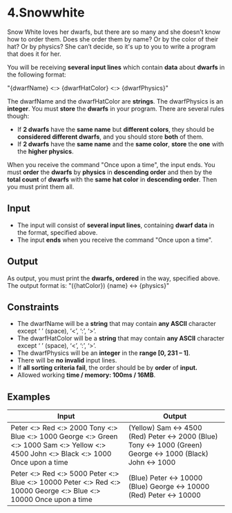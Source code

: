 # 4.Snowwhite

Snow White loves her dwarfs, but there are so many and she doesn’t know how to order them. Does she order them by name? Or by the color of their hat? Or by physics? She can’t decide, so it's up to you to write a program that does it for her.

You will be receiving **several input lines** which contain **data** about **dwarfs** in the following format:

"{dwarfName} <:> {dwarfHatColor} <:> {dwarfPhysics}"

The dwarfName and the dwarfHatColor are **strings**. The dwarfPhysics is an **integer**.
You must **store** the **dwarfs** in your program. There are several rules though:

* If **2 dwarfs** have the **same name** but **different colors**, they should be **considered different dwarfs**, and you should store **both** of them.
* If **2 dwarfs** have the **same name** and the **same color**, **store** the **one** with the **higher physics**.

When you receive the command "Once upon a time", the input ends. You must **order** the **dwarfs** by **physics** in **descending order** and then by the **total count** of **dwarfs** with the **same hat color** in **descending order**. Then you must print them all. 

## Input

* The input will consist of **several input lines**, containing **dwarf data** in the format, specified above.
* The input **ends** when you receive the command "Once upon a time". 
## Output

As output, you must print the **dwarfs, ordered** in the way, specified above.
The output format is: "({hatColor}) {name} <-> {physics}"

## Constraints

* The dwarfName will be a **string** that may contain **any ASCII** character except ‘ ’ (space), ‘<’, ‘:’, ‘>’.
* The dwarfHatColor will be a **string** that may contain **any ASCII** character except ‘ ’ (space), ‘<’, ‘:’, ‘>’.
* The dwarfPhysics will be an **integer** in the **range [0, 231 – 1]**.
* There will be **no invalid** input lines.
* If **all sorting criteria fail**, the order should be by **order** of **input.**
* Allowed working **time / memory: 100ms / 16MB**.

## Examples

| Input                                                                                                                                    | Output                                                                                                        |
|------------------------------------------------------------------------------------------------------------------------------------------|---------------------------------------------------------------------------------------------------------------|
| Peter <:> Red <:> 2000 Tony <:> Blue <:> 1000 George <:> Green <:> 1000 Sam <:> Yellow <:> 4500 John <:> Black <:> 1000 Once upon a time | (Yellow) Sam <-> 4500 (Red) Peter <-> 2000 (Blue) Tony <-> 1000 (Green) George <-> 1000 (Black) John <-> 1000 |
| Peter <:> Red <:> 5000 Peter <:> Blue <:> 10000 Peter <:> Red <:> 10000 George <:> Blue <:> 10000 Once upon a time                       | (Blue) Peter <-> 10000 (Blue) George <-> 10000 (Red) Peter <-> 10000                                          |
